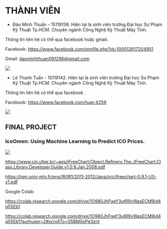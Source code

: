 # THÀNH VIÊN
- Đào Minh Thuấn - 15119138. Hiện tại là sinh viên trường Đại học Sư Phạm Kỹ Thuật Tp.HCM. Chuyên ngành Công Nghệ Kỹ Thuật Máy Tính.

Thông tin liên hệ có thể qua facebook hoặc gmail.

Facebook: https://www.facebook.com/profile.php?id=100012617204951

Gmail: daominhthuan091296@gmail.com

![](https://i.imgur.com/vthCImG.jpg)

- Lê Thanh Tuấn - 15119142. Hiện tại là sinh viên trường Đại học Sư Phạm Kỹ Thuật Tp.HCM. Chuyên ngành Công Nghệ Kỹ Thuật Máy Tính.

Thông tin liên hệ có thể qua facebook .

Facebook: https://www.facebook.com/tuan.lt259

![](https://i.imgur.com/lyC00ox.png)


## FINAL PROJECT
### IcoOmen: Using Machine Learning to Predict ICO Prices.

![](https://dashnews.org/wp-content/uploads/2018/07/bitcoin-ico.jpg)

https://www.cin.ufpe.br/~ags/jFreeChart/Object.Refinery.The.JFreeChart.Class.Library.Developer.Guide.v1.0.9.Jan.2008.pdf

https://igm.univ-mlv.fr/ens/IR/IR1/2011-2012/Java/src/jfreechart-0.9.1-US-v1.pdf

Google Colab: 

https://colab.research.google.com/drive/1O980JhFgeY3utR9vWasECM9jd4q55Eb1

https://colab.research.google.com/drive/1O980JhFgeY3utR9vWasECM9jd4q55Eb1?authuser=2#scrollTo=05BM5pPe3znt

        
        











